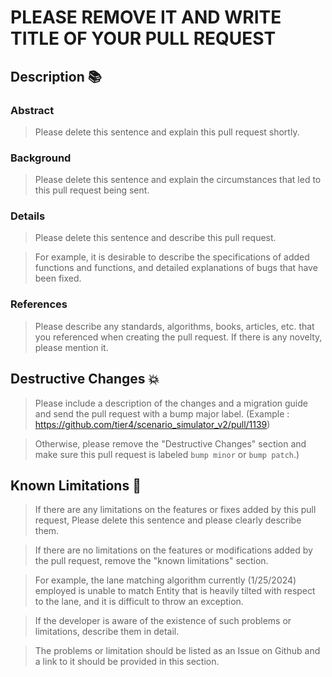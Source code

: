 # PLEASE REMOVE IT AND WRITE TITLE OF YOUR PULL REQUEST

## Description 📚

### Abstract

> Please delete this sentence and explain this pull request shortly.

### Background

> Please delete this sentence and explain the circumstances that led to this pull request being sent.
### Details

> Please delete this sentence and describe this pull request.

> For example, it is desirable to describe the specifications of added functions and functions, and detailed explanations of bugs that have been fixed.

### References

> Please describe any standards, algorithms, books, articles, etc. that you referenced when creating the pull request. If there is any novelty, please mention it.

## Destructive Changes 💥

> Please include a description of the changes and a migration guide and send the pull request with a bump major label. (Example : https://github.com/tier4/scenario_simulator_v2/pull/1139)

> Otherwise, please remove the "Destructive Changes" section and make sure this pull request is labeled `bump minor` or `bump patch`.)

## Known Limitations 🧨

> If there are any limitations on the features or fixes added by this pull request, Please delete this sentence and please clearly describe them.

> If there are no limitations on the features or modifications added by the pull request, remove the "known limitations" section.

> For example, the lane matching algorithm currently (1/25/2024) employed is unable to match Entity that is heavily tilted with respect to the lane, and it is difficult to throw an exception.

> If the developer is aware of the existence of such problems or limitations, describe them in detail.

> The problems or limitation should be listed as an Issue on Github and a link to it should be provided in this section.
